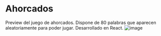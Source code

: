 # Ahorcados

Preview del juego de ahorcados. Dispone de 80 palabras que aparecen aleatoriamente para poder jugar. Desarrollado en React.
![image](https://github.com/EmaLoto/proyecto-dos-ahorcados/assets/112836748/ad30d87b-8c28-4245-bef6-03cf05fa3a7a)

